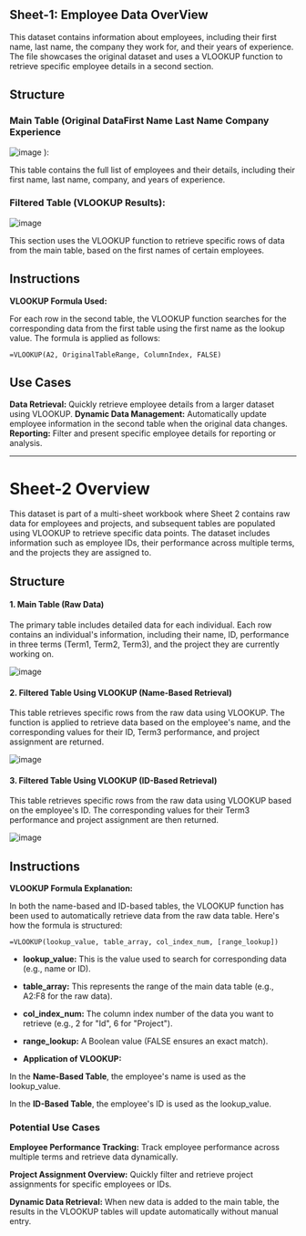 ## Sheet-1: Employee Data OverView


This dataset contains information about employees, including their first name, last name, the company they work for, and their years of experience. The file showcases the original dataset and uses a VLOOKUP function to retrieve specific employee details in a second section.

## Structure

### Main Table (Original DataFirst Name	Last Name	Company	Experience

![image](https://github.com/user-attachments/assets/760488bb-c69e-4547-b20c-c96f34ce66a3)
):

This table contains the full list of employees and their details, including their first name, last name, company, and years of experience.

### Filtered Table (VLOOKUP Results):
		

![image](https://github.com/user-attachments/assets/0840809b-ceb5-4017-8c39-497e786524a9)

	
This section uses the VLOOKUP function to retrieve specific rows of data from the main table, based on the first names of certain employees.

## Instructions

**VLOOKUP Formula Used:**

For each row in the second table, the VLOOKUP function searches for the corresponding data from the first table using the first name as the lookup value. The formula is applied as follows:

`=VLOOKUP(A2, OriginalTableRange, ColumnIndex, FALSE)`


## Use Cases

**Data Retrieval:** Quickly retrieve employee details from a larger dataset using VLOOKUP.
**Dynamic Data Management:** Automatically update employee information in the second table when the original data changes.
**Reporting:** Filter and present specific employee details for reporting or analysis.



--------------------------------------------------------------------------------------------------------------------------------------------------



# Sheet-2 Overview
This dataset is part of a multi-sheet workbook where Sheet 2 contains raw data for employees and projects, and subsequent tables are populated using VLOOKUP to retrieve specific data points. The dataset includes information such as employee IDs, their performance across multiple terms, and the projects they are assigned to.

## Structure 

#### 1. Main Table (Raw Data)
The primary table includes detailed data for each individual. Each row contains an individual's information, including their name, ID, performance in three terms (Term1, Term2, Term3), and the project they are currently working on.


![image](https://github.com/user-attachments/assets/5ce8a839-e4f4-4eac-8d86-a0cdbebe355d)

#### 2. Filtered Table Using VLOOKUP (Name-Based Retrieval)
This table retrieves specific rows from the raw data using VLOOKUP. The function is applied to retrieve data based on the employee's name, and the corresponding values for their ID, Term3 performance, and project assignment are returned.

![image](https://github.com/user-attachments/assets/4207abc4-d6de-4b93-a242-71716d6c55c8)

#### 3. Filtered Table Using VLOOKUP (ID-Based Retrieval)

This table retrieves specific rows from the raw data using VLOOKUP based on the employee's ID. The corresponding values for their Term3 performance and project assignment are then returned.

![image](https://github.com/user-attachments/assets/709594a6-218f-4717-a712-03d55a204c7d)


## Instructions

**VLOOKUP Formula Explanation:**

In both the name-based and ID-based tables, the VLOOKUP function has been used to automatically retrieve data from the raw data table. Here's how the formula is structured:

`=VLOOKUP(lookup_value, table_array, col_index_num, [range_lookup])`

 - **lookup_value:** This is the value used to search for corresponding data (e.g., name or ID).

- **table_array:** This represents the range of the main data table (e.g., A2:F8 for the raw data).

- **col_index_num:** The column index number of the data you want to retrieve (e.g., 2 for "Id", 6 for "Project").

- **range_lookup:** A Boolean value (FALSE ensures an exact match).

- **Application of VLOOKUP:**

In the **Name-Based Table**, the employee's name is used as the lookup_value.

In the **ID-Based Table**, the employee's ID is used as the lookup_value.

### Potential Use Cases

**Employee Performance Tracking:** Track employee performance across multiple terms and retrieve data dynamically.

**Project Assignment Overview:** Quickly filter and retrieve project assignments for specific employees or IDs.

**Dynamic Data Retrieval:** When new data is added to the main table, the results in the VLOOKUP tables will update automatically without manual entry.


